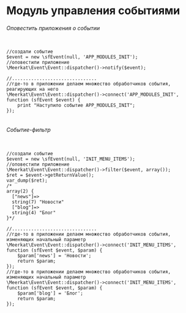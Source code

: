 Модуль управления событиями
=============

###### Оповестить приложения о событии
<pre><code> 
//создали событие   
$event = new \sfEvent(null, 'APP_MODULES_INIT');
//оповестили приложение
\Meerkat\Event\Event::dispatcher()->notify($event);

//...............................
//где-то в приложении делаем множество обработчиков события, реагирующих на него
\Meerkat\Event\Event::dispatcher()->connect('APP_MODULES_INIT', function (sfEvent $event) {
	print "Наступило событие APP_MODULES_INIT";
});

</code></pre>

###### Событие-фильтр
<pre><code> 
//создали событие   
$event = new \sfEvent(null, 'INIT_MENU_ITEMS');
//оповестили приложение
\Meerkat\Event\Event::dispatcher()->filter($event, array());
$ret = $event->getReturnValue();
var_dump($ret);
/*
array(2) {
  ["news"]=>
  string(7) "Новости"
  ["blog"]=>
  string(4) "Блог"
}*/

//...............................
//где-то в приложении делаем множество обработчиков события, изменяющих начальный параметр
\Meerkat\Event\Event::dispatcher()->connect('INIT_MENU_ITEMS', function (sfEvent $event, $param) {
	$param['news'] = 'Новости';
	return $param;
});
//где-то в приложении делаем множество обработчиков события, изменяющих начальный параметр
\Meerkat\Event\Event::dispatcher()->connect('INIT_MENU_ITEMS', function (sfEvent $event, $param) {
	$param['blog'] = 'Блог';
	return $param;
});

</code></pre>